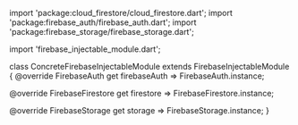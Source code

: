 import 'package:cloud_firestore/cloud_firestore.dart';
import 'package:firebase_auth/firebase_auth.dart';
import 'package:firebase_storage/firebase_storage.dart';

import 'firebase_injectable_module.dart';


class ConcreteFirebaseInjectableModule extends FirebaseInjectableModule {
  @override
  FirebaseAuth get firebaseAuth => FirebaseAuth.instance;

  @override
  FirebaseFirestore get firestore => FirebaseFirestore.instance;

  @override
  FirebaseStorage get storage => FirebaseStorage.instance;
}